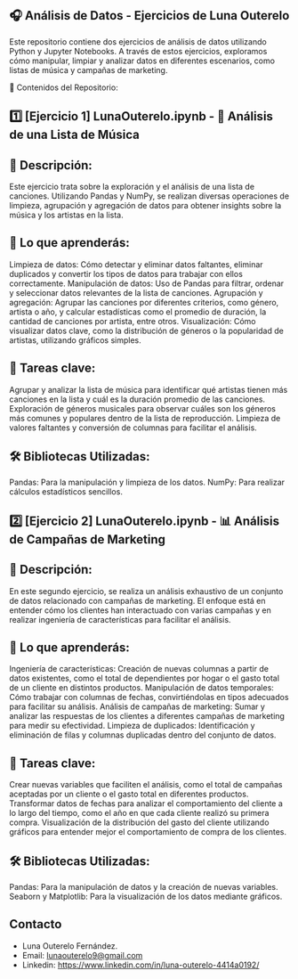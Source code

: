 ## 🎧 Análisis de Datos - Ejercicios de Luna Outerelo

Este repositorio contiene dos ejercicios de análisis de datos utilizando Python y Jupyter Notebooks. A través de estos ejercicios, exploramos cómo manipular, limpiar y analizar datos en diferentes escenarios, como listas de música y campañas de marketing.

📂 Contenidos del Repositorio:

## 1️⃣ [Ejercicio 1] LunaOuterelo.ipynb - 🎵 Análisis de una Lista de Música

## 🎯 Descripción:
Este ejercicio trata sobre la exploración y el análisis de una lista de canciones. Utilizando Pandas y NumPy, se realizan diversas operaciones de limpieza, agrupación y agregación de datos para obtener insights sobre la música y los artistas en la lista.

## 📌 Lo que aprenderás:
Limpieza de datos: Cómo detectar y eliminar datos faltantes, eliminar duplicados y convertir los tipos de datos para trabajar con ellos correctamente.
Manipulación de datos: Uso de Pandas para filtrar, ordenar y seleccionar datos relevantes de la lista de canciones.
Agrupación y agregación: Agrupar las canciones por diferentes criterios, como género, artista o año, y calcular estadísticas como el promedio de duración, la cantidad de canciones por artista, entre otros.
Visualización: Cómo visualizar datos clave, como la distribución de géneros o la popularidad de artistas, utilizando gráficos simples.

## 🔧 Tareas clave:
Agrupar y analizar la lista de música para identificar qué artistas tienen más canciones en la lista y cuál es la duración promedio de las canciones.
Exploración de géneros musicales para observar cuáles son los géneros más comunes y populares dentro de la lista de reproducción.
Limpieza de valores faltantes y conversión de columnas para facilitar el análisis.

## 🛠 Bibliotecas Utilizadas:
Pandas: Para la manipulación y limpieza de los datos.
NumPy: Para realizar cálculos estadísticos sencillos.

## 2️⃣ [Ejercicio 2] LunaOuterelo.ipynb - 📊 Análisis de Campañas de Marketing

## 🎯 Descripción:
En este segundo ejercicio, se realiza un análisis exhaustivo de un conjunto de datos relacionado con campañas de marketing. El enfoque está en entender cómo los clientes han interactuado con varias campañas y en realizar ingeniería de características para facilitar el análisis.

## 📌 Lo que aprenderás:
Ingeniería de características: Creación de nuevas columnas a partir de datos existentes, como el total de dependientes por hogar o el gasto total de un cliente en distintos productos.
Manipulación de datos temporales: Cómo trabajar con columnas de fechas, convirtiéndolas en tipos adecuados para facilitar su análisis.
Análisis de campañas de marketing: Sumar y analizar las respuestas de los clientes a diferentes campañas de marketing para medir su efectividad.
Limpieza de duplicados: Identificación y eliminación de filas y columnas duplicadas dentro del conjunto de datos.

## 🔧 Tareas clave:
Crear nuevas variables que faciliten el análisis, como el total de campañas aceptadas por un cliente o el gasto total en diferentes productos.
Transformar datos de fechas para analizar el comportamiento del cliente a lo largo del tiempo, como el año en que cada cliente realizó su primera compra.
Visualización de la distribución del gasto del cliente utilizando gráficos para entender mejor el comportamiento de compra de los clientes.

## 🛠 Bibliotecas Utilizadas:
Pandas: Para la manipulación de datos y la creación de nuevas variables.
Seaborn y Matplotlib: Para la visualización de los datos mediante gráficos.

## Contacto
- Luna Outerelo Fernández.
- Email: lunaouterelo9@gmail.com
- Linkedin: https://www.linkedin.com/in/luna-outerelo-4414a0192/
